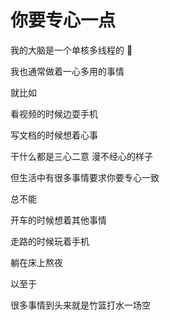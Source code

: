 # 你要专心一点

我的大脑是一个单核多线程的 🧠

我也通常做着一心多用的事情

就比如

看视频的时候边耍手机

写文档的时候想着心事

干什么都是三心二意 漫不经心的样子

但生活中有很多事情要求你要专心一致

总不能

开车的时候想着其他事情

走路的时候玩着手机

躺在床上熬夜

以至于

很多事情到头来就是竹篮打水一场空